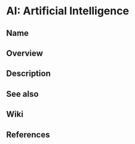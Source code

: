 # AI: Artificial Intelligence

## Name

## Overview

## Description

## See also

## Wiki

## References
